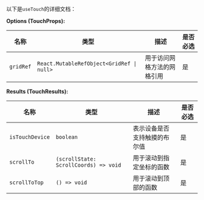 以下是`useTouch`的详细文档：

**Options (TouchProps):**

| 名称 | 类型 | 描述 | 是否必选 |
| --- | --- | --- | --- |
| `gridRef` | `React.MutableRefObject<GridRef \| null>` | 用于访问网格方法的网格引用 | 是 |

**Results (TouchResults):**

| 名称 | 类型 | 描述 | 是否必选 |
| --- | --- | --- | --- |
| `isTouchDevice` | `boolean` | 表示设备是否支持触摸的布尔值 | 是 |
| `scrollTo` | `(scrollState: ScrollCoords) => void` | 用于滚动到指定坐标的函数 | 是 |
| `scrollToTop` | `() => void` | 用于滚动到顶部的函数 | 是 |